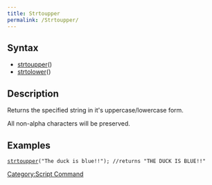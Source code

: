 ```yaml
---
title: Strtoupper
permalink: /Strtoupper/
---
```


Syntax
------

-   [strtoupper](/strtoupper "wikilink")(<string>)
-   [strtolower](/strtolower "wikilink")(<string>)

Description
-----------

Returns the specified string in it's uppercase/lowercase form.

All non-alpha characters will be preserved.

Examples
--------

[`strtoupper`](/strtoupper "wikilink")`("The duck is blue!!"); //returns "THE DUCK IS BLUE!!"`

[Category:Script Command](/Category:Script_Command "wikilink")